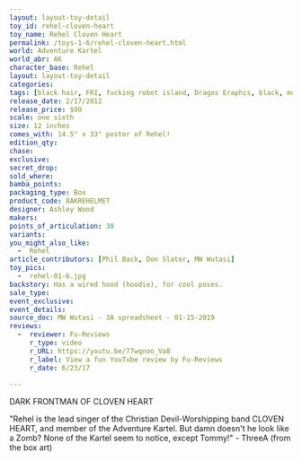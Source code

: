 ```yaml
---
layout: layout-toy-detail 
toy_id: rehel-cloven-heart
toy_name: Rehel Cloven Heart
permalink: /toys-1-6/rehel-cloven-heart.html
world: Adventure Kartel
world_abr: AK
character_base: Rehel
layout: layout-toy-detail
categories: 
tags: [black hair, FRI, fucking robot island, Dragos Eraphis, black, music, band, tracky, stripe]
release_date: 2/17/2012
release_price: $90 
scale: one sixth
size: 12 inches
comes_with: 14.5" x 33" poster of Rehel!
edition_qty: 
chase: 
exclusive: 
secret_drop: 
sold_where: 
bamba_points: 
packaging_type: Box
product_code: 8AKREHELMET
designer: Ashley Wood
makers: 
points_of_articulation: 30
variants: 
you_might_also_like: 
  -  Rehel
article_contributors: [Phil Back, Don Slater, MW Wutasi]
toy_pics: 
  -  rehel-01-6.jpg
backstory: Has a wired hood (hoodie), for cool poses.
sale_type: 
event_exclusive: 
event_details: 
source_doc: MW Wutasi - 3A spreadsheet - 01-15-2019
reviews:
  -  reviewer: Fu-Reviews
     r_type: video
     r_URL: https://youtu.be/77wqnoo_Va8
     r_label: View a fun YouTube review by Fu-Reviews
     r_date: 6/23/17
     
---
```

DARK FRONTMAN OF CLOVEN HEART

"Rehel is the lead singer of the Christian Devil-Worshipping band CLOVEN HEART, and member of the Adventure Kartel. But damn doesn't he look like a Zomb? None of the Kartel seem to notice, except Tommy!" - ThreeA (from the box art)